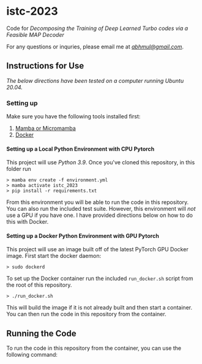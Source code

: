 # istc-2023

Code for _Decomposing the Training of Deep Learned Turbo codes via a Feasible MAP Decoder_

For any questions or inquries, please email me at *abhmul@gmail.com*.

## Instructions for Use

_The below directions have been tested on a computer running Ubuntu 20.04._

### Setting up

Make sure you have the following tools installed first:

1. [Mamba or Micromamba](https://mamba.readthedocs.io/en/latest/installation.html)
2. [Docker](https://www.docker.com/)

#### Setting up a Local Python Environment with CPU Pytorch

This project will use _Python 3.9_. Once you've cloned this repository, in this folder run

```
> mamba env create -f environment.yml
> mamba activate istc_2023
> pip install -r requirements.txt
```

From this environment you will be able to run the code in this repository. You can also run the included test suite. However, this environment will _not_ use a GPU if you have one. I have provided directions below on how to do this with Docker.

#### Setting up a Docker Python Environment with GPU Pytorch

This project will use an image built off of the latest PyTorch GPU Docker image. First start the docker daemon:

```
> sudo dockerd
```

To set up the Docker container run the included `run_docker.sh` script from the root of this repository.

```
> ./run_docker.sh
```

This will build the image if it is not already built and then start a container. You can then run the code in this repository from the container.

## Running the Code

To run the code in this repository from the container, you can use the following command:

```

```
